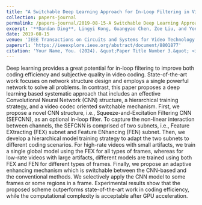 ```yaml
---
title: "A Switchable Deep Learning Approach for In-Loop Filtering in Video Coding"
collection: papers-journal
permalink: /papers-journal/2019-08-15-A Switchable Deep Learning Approach for In-Loop Filtering in Video Coding
excerpt: '**Dandan Ding**, Lingyi Kong, Guangyao Chen, Zoe Liu, and Yong Fang*'
date: 2019-08-15
venue: 'IEEE Transactions on Circuits and Systems for Video Technology'
paperurl: 'https://ieeexplore.ieee.org/abstract/document/8801877'
citation: 'Your Name, You. (2024). &quot;Paper Title Number 3.&quot; <i>GitHub Journal of Bugs</i>. 1(3).'
---
```


Deep learning provides a great potential for in-loop filtering to improve both coding efficiency and subjective quality in video coding. State-of-the-art work focuses on network structure design and employs a single powerful network to solve all problems. In contrast, this paper proposes a deep learning based systematic approach that includes an effective Convolutional Neural Network (CNN) structure, a hierarchical training strategy, and a video codec oriented switchable mechanism. First, we propose a novel CNN structure, i.e., Squeeze-and-Excitation Filtering CNN (SEFCNN), as an optional in-loop filter. To capture the non-linear interaction between channels, the SEFCNN is comprised of two subnets, i.e., Feature EXtracting (FEX) subnet and Feature ENhancing (FEN) subnet. Then, we develop a hierarchical model training strategy to adapt the two subnets to different coding scenarios. For high-rate videos with small artifacts, we train a single global model using the FEX for all types of frames, whereas for low-rate videos with large artifacts, different models are trained using both FEX and FEN for different types of frames. Finally, we propose an adaptive enhancing mechanism which is switchable between the CNN-based and the conventional methods. We selectively apply the CNN model to some frames or some regions in a frame. Experimental results show that the proposed scheme outperforms state-of-the-art work in coding efficiency, while the computational complexity is acceptable after GPU acceleration.